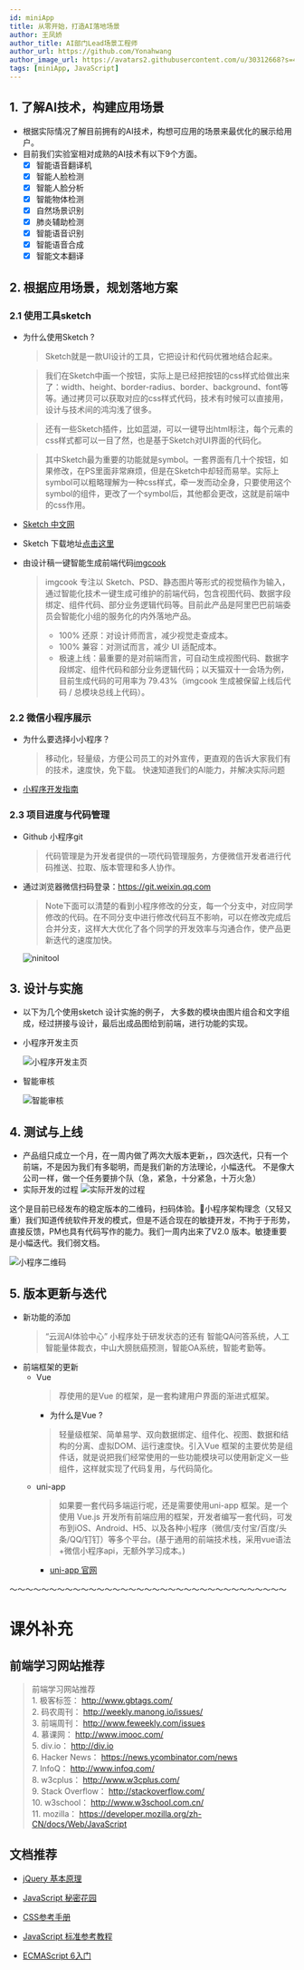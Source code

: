 ```yaml
---
id: miniApp
title: 从零开始，打造AI落地场景
author: 王凤娇
author_title: AI部门Lead场景工程师
author_url: https://github.com/Yonahwang
author_image_url: https://avatars2.githubusercontent.com/u/30312668?s=460&u=562529144ff87bb12109a812ce43b0fc5f4b2ad1&v=4
tags: [miniApp, JavaScript]
---
```




## 1. 了解AI技术，构建应用场景
- 根据实际情况了解目前拥有的AI技术，构想可应用的场景来最优化的展示给用户。 
- 目前我们实验室相对成熟的AI技术有以下9个方面。
  - [x] 智能语音翻译机
  - [x] 智能人脸检测
  - [x] 智能人脸分析
  - [x] 智能物体检测
  - [x] 自然场景识别
  - [x] 肺炎辅助检测
  - [x] 智能语音识别
  - [x] 智能语音合成
  - [x] 智能文本翻译

<!--truncate-->

## 2. 根据应用场景，规划落地方案
### 2.1 使用工具sketch
- 为什么使用Sketch ?
   > Sketch就是一款UI设计的工具，它把设计和代码优雅地结合起来。 

   > 我们在Sketch中画一个按钮，实际上是已经把按钮的css样式给做出来了：width、height、border-radius、border、background、font等等。通过拷贝可以获取对应的css样式代码，技术有时候可以直接用，设计与技术间的鸿沟浅了很多。

   > 还有一些Sketch插件，比如蓝湖，可以一键导出html标注，每个元素的css样式都可以一目了然，也是基于Sketch对UI界面的代码化。
   
   > 其中Sketch最为重要的功能就是symbol。一套界面有几十个按钮，如果修改，在PS里面非常麻烦，但是在Sketch中却轻而易举。实际上symbol可以粗略理解为一种css样式，牵一发而动全身，只要使用这个symbol的组件，更改了一个symbol后，其他都会更改，这就是前端中的css作用。

- [Sketch 中文网](http://www.sketchcn.com/)
- Sketch 下载地址[点击这里]()
- 由设计稿一键智能生成前端代码[imgcook](https://imgcook.taobao.org/)
    > imgcook 专注以 Sketch、PSD、静态图片等形式的视觉稿作为输入，通过智能化技术一键生成可维护的前端代码，包含视图代码、数据字段绑定、组件代码、部分业务逻辑代码等。目前此产品是阿里巴巴前端委员会智能化小组的服务化的内外落地产品。
   > - 100% 还原：对设计师而言，减少视觉走查成本。
   > - 100% 兼容：对测试而言，减少 UI 适配成本。
   > - 极速上线：最重要的是对前端而言，可自动生成视图代码、数据字段绑定、组件代码和部分业务逻辑代码；以天猫双十一会场为例，目前生成代码的可用率为 79.43%（imgcook 生成被保留上线后代码 / 总模块总线上代码）。
  

### 2.2 微信小程序展示
- 为什么要选择小小程序？ 
   > 移动化，轻量级，方便公司员工的对外宣传，更直观的告诉大家我们有的技术，速度快，免下载。
快速知道我们的AI能力，并解决实际问题

- [小程序开发指南](https://developers.weixin.qq.com/miniprogram/dev/framework/)

### 2.3 项目进度与代码管理
- Github 小程序git
  > 代码管理是为开发者提供的一项代码管理服务，方便微信开发者进行代码推送、拉取、版本管理和多人协作。
- 通过浏览器微信扫码登录：https://git.weixin.qq.com
   > Note下面可以清楚的看到小程序修改的分支，每一个分支中，对应同学修改的代码。在不同分支中进行修改代码互不影响，可以在修改完成后合并分支，这样大大优化了各个同学的开发效率与沟通合作，使产品更新迭代的速度加快。
  
   ![ninitool](../img/blogImg/minitool.png)


## 3. 设计与实施
- 以下为几个使用sketch 设计实施的例子， 大多数的模块由图片组合和文字组成，经过拼接与设计，最后出成品图给到前端，进行功能的实现。
  
- 小程序开发主页

   ![小程序开发主页](../img/blogImg/miniSketch1.png)
- 智能审核
  
   ![智能审核](../img/blogImg/miniSketch2.png)

## 4. 测试与上线
- 产品组只成立一个月，在一周内做了两次大版本更新，，四次迭代，只有一个前端，不是因为我们有多聪明，而是我们新的方法理论，小幅迭代。
不是像大公司一样，做一个任务要排个队（急，紧急，十分紧急，十万火急）
- 实际开发的过程
   ![实际开发的过程](../img/blogImg/miniapp1.png)

这个是目前已经发布的稳定版本的二维码，扫码体验。小程序架构理念（又轻又重）我们知道传统软件开发的模式，但是不适合现在的敏捷开发，不拘于于形势，直接反馈，PM也具有代码写作的能力。我们一周内出来了V2.0 版本。敏捷重要是小幅迭代。我们弱文档。

   ![小程序二维码](../img/blogImg/miniapp.png)



## 5. 版本更新与迭代
- 新功能的添加
  > “云润AI体验中心” 小程序处于研发状态的还有 智能QA问答系统，人工智能量体裁衣，中山大膀胱癌预测，智能OA系统，智能考勤等。
- 前端框架的更新
  - Vue
    > 荐使用的是Vue 的框架，是一套构建用户界面的渐进式框架。
    - 为什么是Vue ?
    > 轻量级框架、简单易学、双向数据绑定、组件化、视图、数据和结构的分离、虚拟DOM、运行速度快。引入Vue 框架的主要优势是组件话，就是说把我们经常使用的一些功能模块可以使用新定义一些组件，这样就实现了代码复用，与代码简化。
  - uni-app
    > 如果要一套代码多端运行呢，还是需要使用uni-app 框架。是一个使用 Vue.js 开发所有前端应用的框架，开发者编写一套代码，可发布到iOS、Android、H5、以及各种小程序（微信/支付宝/百度/头条/QQ/钉钉）等多个平台。(基于通用的前端技术栈，采用vue语法+微信小程序api，无额外学习成本。)
    - [uni-app 官网](https://uniapp.dcloud.io/component/README)




～～～～～～～～～～～～～～～～～～～～～～～～～～～～～～～～～～～

# 课外补充
## 前端学习网站推荐

> 前端学习网站推荐   
      1. 极客标签：     http://www.gbtags.com/   
      2. 码农周刊：     http://weekly.manong.io/issues/   
      3. 前端周刊：     http://www.feweekly.com/issues   
      4. 慕课网：       http://www.imooc.com/   
      5. div.io：		 http://div.io   
      6. Hacker News： https://news.ycombinator.com/news   
      7. InfoQ：       http://www.infoq.com/   
      8. w3cplus：     http://www.w3cplus.com/   
      9. Stack Overflow： http://stackoverflow.com/   
      10. w3school：    http://www.w3school.com.cn/   
      11. mozilla：     https://developer.mozilla.org/zh-CN/docs/Web/JavaScript


## 文档推荐
- [jQuery 基本原理](https://docs.huihoo.com/jquery/jquery-fundamentals/zh-cn/index.html)

- [JavaScript 秘密花园](http://bonsaiden.github.io/JavaScript-Garden/zh/)

- [CSS参考手册](http://css.doyoe.com/)

- [JavaScript 标准参考教程](http://javascript.ruanyifeng.com/)

- [ECMAScript 6入门](http://es6.ruanyifeng.com/)